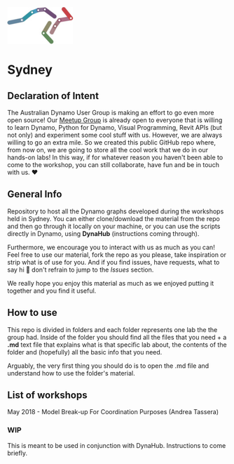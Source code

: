 ![logo](imgs/Dynamo_AUS_roo-GitHub.jpeg)

# Sydney

## Declaration of Intent
The Australian Dynamo User Group is making an effort to go even more open source!
Our [Meetup Group](https://www.meetup.com/Dynamo-Sydney-User-Group/) is already open to everyone that is willing to learn Dynamo, Python for Dynamo, Visual Programming, Revit APIs (but not only) and experiment some cool stuff with us.
However, we are always willing to go an extra mile. So we created this public GitHub repo where, from now on, we are going to store all the cool work that we do in our hands-on labs! In this way, if for whatever reason you haven't been able to come to the workshop, you can still collaborate, have fun and be in touch with us. :heart:

## General Info
Repository to host all the Dynamo graphs developed during the workshops held in Sydney.
You can either clone/download the material from the repo and then go through it locally on your machine, or you can use the scripts directly in Dynamo, using **DynaHub** (instructions coming through).

Furthermore, we encourage you to interact with us as much as you can! Feel free to use our material, fork the repo as you please, take inspiration or strip what is of use for you. And if you find issues, have requests, what to say hi :wave: don't refrain to jump to the *Issues* section.

We really hope you enjoy this material as much as we enjoyed putting it together and you find it useful.

## How to use
This repo is divided in folders and each folder represents one lab the the group had.
Inside of the folder you should find all the files that you need + a **.md** text file that explains what is that specific lab about, the contents of the folder and (hopefully) all the basic info that you need.

Arguably, the very first thing you should do is to open the .md file and understand how to use the folder's material.

## List of workshops
May 2018 - Model Break-up For Coordination Purposes (Andrea Tassera)

### WIP
This is meant to be used in conjunction with DynaHub.
Instructions to come briefly.